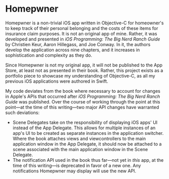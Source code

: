 #  Homepwner

Homepwner is a non-trivial iOS app written in Objective-C for homeowner's to keep track of their personal belonging and the costs of these items for insurance claim purposes.  It is not an original app of mine.  Rather, it was developed and presented in _iOS Programming: The Big Nerd Ranch Guide_ by Christien Keur, Aaron Hillegass, and Joe Conway.  In it, the authors develop the application across nine chapters, and it increases in sophistication and complexity as they do.

Since Homepwner is not my original app, it will not be published to the App Store, at least not as presented in their book.  Rather, this project exists as a portfolio piece to showcase my understanding of Objective-C, as all my previous iOS applications were authored in Swift.

My code deviates from the book where necessary to account for changes in Apple's APIs that occurred after _iOS Programming: The Big Nerd Ranch Guide_ was published.  Over the course of working through the point at this point—at the time of this writing—two major API changes have warranted such deviations:

- Scene Delegates take on the responsibility of displaying iOS apps' UI instead of the App Delegate.  This allows for multiple instances of an app's UI to be created as separate instances in the application switcher.  Where the book attaches views and viewcontrollers to the main application window in the App Delegate, it should now be attached to a scene associated with the main application window in the Scene Delegate.
- The notification API used in the book thus far—not yet in _this_ app, at the time of this writing—is deprecated in favor of a new one.  Any notifications Homepwner may display will use the new API.
